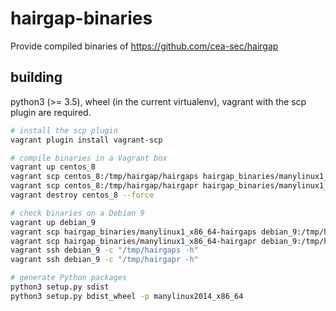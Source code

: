 # hairgap-binaries

Provide compiled binaries of https://github.com/cea-sec/hairgap


## building 

python3 (>= 3.5), wheel (in the current virtualenv), vagrant with the scp plugin are required.

```bash
# install the scp plugin
vagrant plugin install vagrant-scp

# compile binaries in a Vagrant box 
vagrant up centos_8
vagrant scp centos_8:/tmp/hairgap/hairgaps hairgap_binaries/manylinux1_x86_64-hairgaps
vagrant scp centos_8:/tmp/hairgap/hairgapr hairgap_binaries/manylinux1_x86_64-hairgapr
vagrant destroy centos_8 --force

# check binaries on a Debian 9
vagrant up debian_9
vagrant scp hairgap_binaries/manylinux1_x86_64-hairgaps debian_9:/tmp/hairgaps
vagrant scp hairgap_binaries/manylinux1_x86_64-hairgapr debian_9:/tmp/hairgapr
vagrant ssh debian_9 -c "/tmp/hairgaps -h" 
vagrant ssh debian_9 -c "/tmp/hairgapr -h" 

# generate Python packages
python3 setup.py sdist
python3 setup.py bdist_wheel -p manylinux2014_x86_64
```
